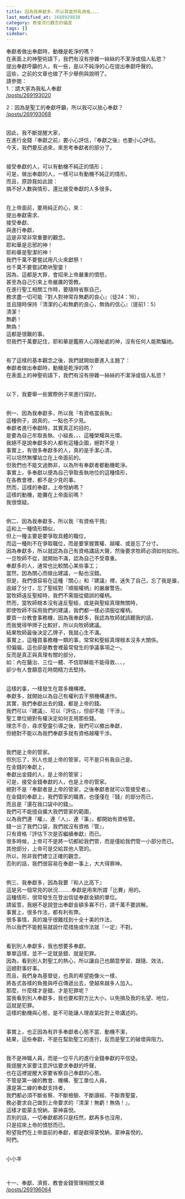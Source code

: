 ```yaml
---
title: 因為我奉獻多，所以我當然有資格、、、、
last_modified_at: 1689929838
category: 教會流行觀念的偏差
tags: []
sidebar: 
---
```


  <p>奉獻者做出奉獻時，動機是乾淨的嗎？<br>
在表面上的神聖術語下，我們有沒有摻雜一絲絲的不潔淨或個人私慾？<br>
提出奉獻呼籲的人，有一些，是以不純淨的心在提出奉獻呼聲的。<br>
這些，之前的文章也做了不少舉例與說明了。<br>
請參閱：<br>
1.：請大家為我私人奉獻<br>
<a href="/posts/269193020" target="_blank">/posts/269193020</a></p>

<p>2：因為是聖工的奉獻呼籲，所以我可以放心奉獻？<br>
<a href="/posts/269193068" target="_blank">/posts/269193068</a></p>

<p><br>
因此，我不斷提醒大家，<br>
在進行金錢『奉獻之前』要小心評估，『奉獻之後』也要小心評估。<br>
今天，我們要反過來，來思考奉獻者的部分了。</p>

<p><br>
接受奉獻的人，可以有動機不純正的情形；<br>
可是，做出奉獻的人，一樣可以有動機不純正的情形。<br>
而且，原諒我如此說：<br>
搞不好人數與情形，還比接受奉獻的人多很多。</p>

<p><br>
在上帝面前，要用純正的心，來：<br>
提出奉獻需求、<br>
接受奉獻、<br>
與進行奉獻，<br>
這是非常非常重要的觀念。<br>
耶和華是忌邪的神！<br>
耶和華是聖潔的神！<br>
我們千萬不要嘗試用凡火來獻祭！<br>
也千萬不要嘗試欺哄聖靈！<br>
因為，這都是大罪，會招來上帝嚴重的憤怒，<br>
甚至為自己引來上帝嚴厲的管教。<br>
在進行聖工相關工作時，要隨時省察自己，<br>
務求盡一切可能『對人對神常存無虧的良心』（徒24：16），<br>
並且隨時保持『清潔的心和無虧的良心，無偽的信心』（提前1：5）<br>
清潔！<br>
無虧！<br>
無偽！<br>
這都是很難的事。<br>
但我們千萬要記住，耶和華是鑑察人心隱秘處的神，沒有任何人能欺騙祂。</p>

<p><br>
有了這樣的基本觀念之後，我們就開始要進入主題了：<br>
奉獻者做出奉獻時，動機是乾淨的嗎？<br>
在表面上的神聖術語下，我們有沒有摻雜一絲絲的不潔淨或個人私慾？</p>

<p><br>
以下，我要舉一些實際例子來進行探討。</p>

<p><br>
例一、因為我奉獻多，所以我『有資格當長執』<br>
這種例子，說真的，一點也不少見。<br>
奉獻者進行奉獻時，其實真正的目的，<br>
是要為自己牟取長執、小組長、、、這種榮耀與光環。<br>
我絕不是說奉獻多的人都有這種企圖，絕對不是！<br>
事實上，有很多奉獻多的人，真的是手潔心清，<br>
可以坦然無懼站立在上帝面前的。<br>
但我們也不能文過飾非，以為所有奉獻者都動機乾淨。<br>
事實上，多奉獻以便為自己爭取長執地位的這種情形，<br>
在各教會裡，都不是少見的事。<br>
然而，這樣的奉獻，上帝悅納嗎？<br>
這樣的動機，能攤在上帝面前嗎？<br>
我很懷疑。</p>

<p><br>
例二、因為我奉獻多，所以我『有資格干預』<br>
這和上一種情形類似，<br>
但上一種主要是要爭取具體的職位，<br>
而這一種則不在爭取職位，而是要掌握實權、越權、或是忘了分寸。<br>
因為奉獻多，所以就認為自己有資格講話大聲，然後要求牧師必須如何如何。<br>
一旦牧師不從，就開始不滿，認為自己不受尊重。<br>
奉獻多的人，通常也比較關心某些事工；<br>
當然，因為關心而做出建議，一點也沒錯。<br>
但是，我們很容易在這種『關心』和『建議』裡，迷失了自己，忘了我是誰，<br>
逾越了分寸，忘了聖經對『順服權柄』的嚴嚴警告。<br>
當牧師違反聖經時，我們不需服從錯誤的權柄。<br>
然而，當牧師根本沒有違反聖經，或是與聖經真理無關時，<br>
即使牧師不採用我們的建議，我們都一樣必須服從權柄。<br>
要買一台教會事務機，因為我奉獻多，我認為牧師就該聽我的話，<br>
而我覺得甲牌子比較好，所以向牧師建議。<br>
結果牧師最後決定乙牌子，我就心生不滿。<br>
事實上，這種買事務機一類的事，常常和聖經真理根本沒多大關係。<br>
但偏偏，這也卻是教會裡最常發生的爭議事項之一。<br>
反而是真正與真理有關的部分，<br>
如：內在醫治、三位一體、不信耶穌能不能得救、、、，<br>
卻少有人會願意花時間精力去堅持。</p>

<p><br>
這樣的事，一樣發生在眾多機構裡。<br>
奉獻多，就開始以為自己有權利去干預機構運作。<br>
其實，我們奉獻出去的錢，都是上帝的錢。<br>
我們可以『建議』、可以『評估』，但卻不能『干涉』。<br>
聖工單位絕對有權決定如何支用那些錢。<br>
理念不合，尋求聖靈引導之後，我們可以撤出奉獻，<br>
但絕對不能以為我們奉獻多就有資格越權干涉。</p>

<p><br>
我們是上帝的管家。<br>
但別忘了，別人也是上帝的管家，可不是只有我自己是。<br>
在金錢的奉獻上，<br>
奉獻出金錢的人，是上帝的管家；<br>
可是，接受金錢奉獻的人，也是上帝的管家。<br>
絕對不是『奉獻者是上帝的管家，之後奉獻者就可以管接受者』。<br>
在金錢的奉獻上，我們管家的職責，也僅僅在『錢』的部分而已，<br>
而且是『還在我口袋中的錢』。<br>
我們可不能擅自擴大我們管家的範圍，<br>
以為我們連『權』、連『人』、連『事』，都開始有資格管。<br>
錢一出了我們口袋，我們就沒有資格『管』，<br>
只有資格『評估下次是否繼續奉獻』而已。<br>
很多時候，上帝可不是將一切都給我們管，而是僅給我們管一小部分而已。<br>
其他部分，上帝可是交給其他人管的。<br>
所以，除非我們建立正確的觀念，<br>
否則的話，我們很容易在奉獻一事上，大大得罪神。</p>

<p><br>
例三、我奉獻多，因為我要『和人比高下』<br>
這是另一個常見的狀況………奉獻是用來所謂「比賽」用的。<br>
這種情形，很常發生在登出信徒奉獻金額的單位。<br>
請留意，我絕不是說登出奉獻金額多寡不行，請千萬不要誤解。<br>
事實上，很多作法，都有利有弊。<br>
很多事情，真的幾乎很難找到十全十美的作法，<br>
所以我們不能輕易就說什麼措施或作法就『一定』不對。</p>

<p><br>
看到別人奉獻多，我也想要多奉獻。<br>
單單這樣，並不一定就是錯、就是犯罪。<br>
因為，看到別人對聖工的熱心，所以讓自己也願意學習、跟隨、效法，<br>
這絕對事好事。<br>
而且，我們身為基督徒，也真的希望能像火一樣，<br>
將各式各樣的負擔與呼召傳遞出去，使越來越多人加入。<br>
那麼，什麼樣才是錯，才是犯罪呢？<br>
當我看到別人奉獻多，我也要和對方比大小，以免損及我的名望、地位，<br>
這就是犯罪。<br>
這樣的動機與心態，是不可能讓人理直氣壯對上帝講述的。</p>

<p><br>
事實上，也正因為有許多奉獻者心態不當、動機不潔，<br>
結果，這些奉獻，不是在幫助聖工的進行，反而是聖工的破壞與阻力。</p>

<p><br>
我不是神職人員，而是一位平凡的進行金錢奉獻的平信徒。<br>
我提醒大家要注意評估要求奉獻的呼聲，<br>
也在這裡提醒大家要省察自己奉獻的心態。<br>
不管是第一線的教會、機構、聖工單位人員，<br>
還是第二線的奉獻支持者，<br>
我們都必須不斷省察、不斷檢驗、不斷讀經、不斷靠聖靈，<br>
務必要求自己做到上帝要求的『清潔！無虧！無偽！』，<br>
這樣才能蒙主悅納，蒙神喜悅。<br>
否則的話，一切奉獻都將只是枉然，獻再多也沒用，<br>
只是招來上帝的憤怒而已。<br>
盼望我們在上帝面前的奉獻，都是獻得蒙悅納，蒙神喜悅的。<br>
阿們。</p>

<p><br>
小小羊</p>

<p>&nbsp;</p>

<p>十一、奉獻、濟貧、教會金錢管理相關文章<br>
<a href="/posts/269196064" target="_blank">/posts/269196064</a></p>

<p>&nbsp;</p>
